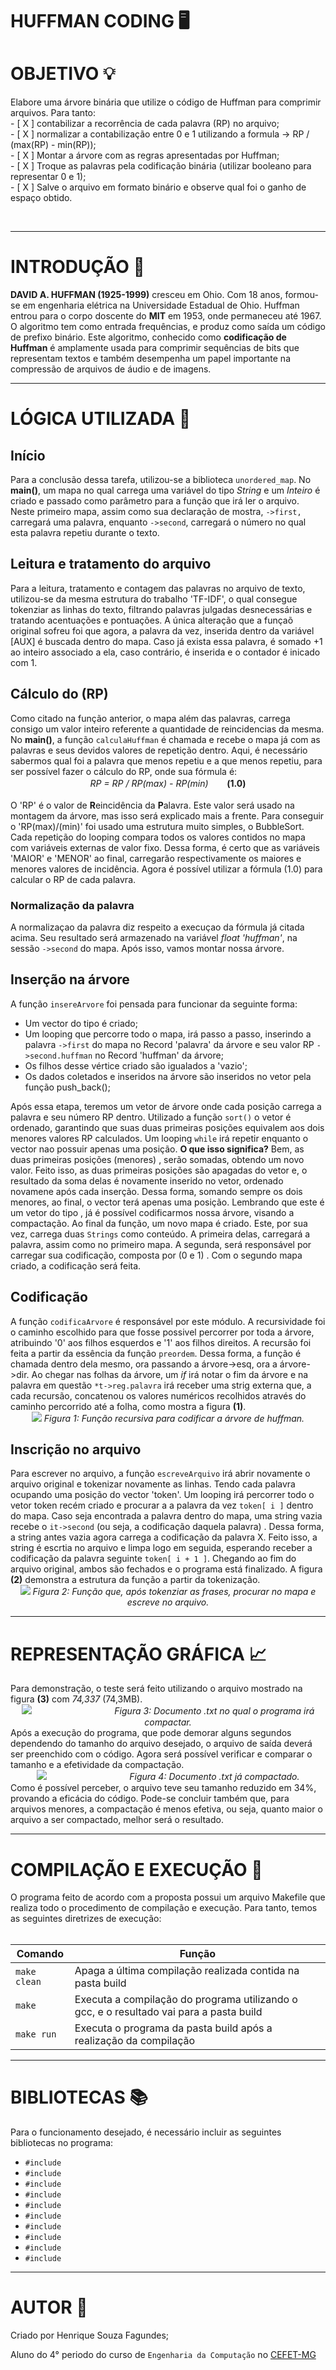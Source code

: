 # HUFFMAN CODING 🖥️

<h1>OBJETIVO 💡</h1>
<p>Elabore uma árvore binária que utilize o código de Huffman para comprimir arquivos. Para tanto: <br/>
	- [ X ] contabilizar a recorrência de cada palavra (RP) no arquivo; <br/>
	- [ X ] normalizar a contabilização entre 0 e 1 utilizando a formula -> RP / (max(RP) - min(RP)); <br/>
	- [ X ] Montar a árvore com as regras apresentadas por Huffman;<br/>
	- [ X ] Troque as palavras pela codificação binária (utilizar booleano para representar 0 e 1); <br/>
	- [ X ] Salve o arquivo em formato binário e observe qual foi o ganho de espaço obtido.</p><br/>

<hr/>
<h1>INTRODUÇÃO 📌</h1>
<p><b>DAVID A. HUFFMAN (1925-1999)</b> cresceu em Ohio. Com 18 anos, formou-se em engenharia elétrica na Universidade Estadual de Ohio. Huffman entrou para o corpo doscente do <strong>MIT</strong> em 1953, onde permaneceu até 1967. O algoritmo tem como entrada frequências, e produz como saída um código de prefixo binário. Este algoritmo, conhecido como <b>codificação de Huffman</b> é amplamente usada para comprimir sequências de bits que representam textos e também desempenha um papel importante na compressão de arquivos de áudio e de imagens.</p>


<hr/>
<h1>LÓGICA UTILIZADA 📄</h1>
<h2>Início</h2>
Para a conclusão dessa tarefa, utilizou-se a biblioteca <code>unordered_map</code>. No <strong>main()</strong>, um mapa no qual carrega uma variável do tipo <i>String</i> e um <i>Inteiro</i> é criado e passado como parâmetro para a função que irá ler o arquivo. Neste primeiro mapa, assim como sua declaração de <string, int> mostra, <code>->first,</code> carregará uma palavra, enquanto <code>->second</code>, carregará o número no qual esta palavra repetiu durante o texto.<br/>
<h2>Leitura e tratamento do arquivo</h2>
Para a leitura, tratamento e contagem das palavras no arquivo de texto, utilizou-se da mesma estrutura do trabalho 'TF-IDF', o qual consegue tokenziar as linhas do texto, filtrando palavras julgadas desnecessárias e tratando acentuações e pontuações. A única alteração que a funçaõ original sofreu foi que agora, a palavra da vez, inserida dentro da variável [AUX] é buscada dentro do mapa. Caso já exista essa palavra, é somado +1 ao inteiro associado a ela, caso contrário, é inserida e o contador é inicado com 1.<br/>
<h2>Cálculo do (RP)</h2>
Como citado na função anterior, o mapa além das palavras, carrega consigo um valor inteiro referente a quantidade de reincidencias da mesma. No <strong>main()</strong>, a função <code>calculaHuffman</code> é chamada e recebe o mapa já com as palavras e seus devidos valores de repetição dentro. Aqui, é necessário sabermos qual foi a palavra que menos repetiu e a que menos repetiu, para ser possível fazer o cálculo do RP, onde sua fórmula é:<br/>
<div align="center">
	<i>RP = RP / RP(max) - RP(min)</i>ㅤㅤ <b>(1.0)</b>
</div><br/>
O 'RP' é o valor de <b>R</b>eincidência da <b>P</b>alavra. Este valor será usado na montagem da árvore, mas isso será explicado mais a frente.
Para conseguir o 'RP(max)/(min)' foi usado uma estrutura muito simples, o BubbleSort. Cada repetição do looping compara todos os valores contidos no mapa com variáveis externas de valor fixo. Dessa forma, é certo que as variáveis 'MAIOR' e 'MENOR' ao final, carregarão respectivamente os maiores e menores valores de incidência. Agora é possível utilizar a fórmula (1.0) para calcular o RP de cada palavra.<br/>
<h3>Normalização da palavra</h3>
A normalizaçao da palavra diz respeito a execuçao da fórmula já citada acima. Seu resultado será armazenado na variável <i>float 'huffman'</i>, na sessão <code>->second</code> do mapa. Após isso, vamos montar nossa árvore.<br/>
<h2>Inserção na árvore</h2>
A função <code>insereArvore</code> foi pensada para funcionar da seguinte forma:
<ul>
	<li>Um vector do tipo <Tree*> é criado;</li>
	<li>Um looping que percorre todo o mapa, irá passo a passo, inserindo a palavra <code>->first</code> do mapa no Record 'palavra' da árvore e seu valor RP <code>->second.huffman</code> no Record 'huffman' da árvore;</li>
	<li>Os filhos desse vértice criado são igualados a 'vazio';</li>
	<li>Os dados coletados e inseridos na árvore são inseridos no vetor pela função push_back();</li>
</ul>
Após essa etapa, teremos um vetor de árvore onde cada posição carrega a palavra e seu número RP dentro. Utilizado a função <code>sort()</code> o vetor é ordenado, garantindo que suas duas primeiras posições equivalem aos dois menores valores RP calculados. Um looping <code>while</code> irá repetir enquanto o vector nao possuir apenas uma posição. <b>O que isso significa?</b> Bem, as duas primeiras posições (menores) , serão somadas, obtendo um novo valor. Feito isso, as duas primeiras posições são apagadas do vetor e, o resultado da soma delas é novamente inserido no vetor, ordenado novamene após cada inserção. Dessa forma, somando sempre os dois menores, ao final, o vector terá apenas uma posição. Lembrando que este é um vetor do tipo <Tree*>, já é possível codificarmos nossa árvore, visando a compactação. Ao final da função, um novo mapa é criado. Este, por sua vez, carrega duas <code>Strings</code> como conteúdo. A primeira delas, carregará a palavra, assim como no primeiro mapa. A segunda, será responsável por carregar sua codificação, composta por (0 e 1) . Com o segundo mapa criado, a codificação será feita.<br/>
<h2>Codificação</h2>
A função <code>codificaArvore</code> é responsável por este módulo. A recursividade foi o caminho escolhido para que fosse possivel percorrer por toda a árvore, atribuindo '0' aos filhos esquerdos e '1' aos filhos direitos. A recursão foi feita a partir da essência da função <code>preordem</code>. Dessa forma, a função é chamada dentro dela mesmo, ora passando a árvore->esq, ora a árvore->dir.
Ao chegar nas folhas da árvore, um <i>if</i> irá notar o fim da árvore e na palavra em questão <code>*t->reg.palavra</code> irá receber uma strig externa que, a cada recursão, concatenou os valores numéricos recolhidos através do caminho percorrido até a folha, como mostra a figura <b>(1)</b>.<br/>
<div align="center">
<img src="imgs/codificacao.jpeg">
<i>Figura 1: Função recursiva para codificar a árvore de huffman.</i>
</div>
<h2>Inscrição no arquivo</h2>
Para escrever no arquivo, a função <code>escreveArquivo</code> irá abrir novamente  o arquivo original e tokenizar novamente as linhas. Tendo cada palavra ocupando uma posição do vector 'token'. Um looping irá percorrer todo o vetor token recém criado e procurar a a palavra da vez <code>token[ i ]</code> dentro do mapa. Caso seja encontrada a palavra dentro do mapa, uma string vazia recebe o <code>it->second</code> (ou seja, a codificação daquela palavra) . Dessa forma, a string antes vazia agora carrega a codificação da palavra X. Feito isso, a string é escrtia no arquivo e limpa logo em seguida, esperando receber a codificação da palavra seguinte <code>token[ i + 1 ]</code>. Chegando ao fim do arquivo original, ambos são fechados e o programa está finalizado. A figura <b>(2)</b> demonstra a estrutura da função a partir da tokenização.
<div align="center">
<img src="imgs/escrevenoArquivo.jpeg">
<i>Figura 2: Função que, após tokenziar as frases, procurar no mapa e escreve no arquivo.</i>
</div>


<hr/>
<h1>REPRESENTAÇÃO GRÁFICA 📈</h1>
Para demonstração, o teste será feito utilizando o arquivo mostrado na figura <b>(3)</b> com <i>74,337</i> (74,3MB).<br/>
<div align="center">
<img src="imgs/docinicial.png">ㅤㅤㅤㅤㅤㅤㅤㅤㅤㅤ
<i>Figura 3: Documento .txt no qual o programa irá compactar.</i>
</div>
Após a execução do programa, que pode demorar alguns segundos dependendo do tamanho do arquivo desejado, o arquivo de saída deverá ser preenchido com o código. Agora será possível verificar e comparar o tamanho e a efetividade da compactação.
<div align="center">
<img src="imgs/saida.png">ㅤㅤㅤㅤㅤㅤㅤㅤㅤㅤ
<i>Figura 4: Documento .txt já compactado.</i>
</div>
Como é possível perceber, o arquivo teve seu tamanho reduzido em 34%, provando a eficácia do código. Pode-se concluir também que, para arquivos menores, a compactação é menos efetiva, ou seja, quanto maior o arquivo a ser compactado, melhor será o resultado.



<hr/>
<h1>COMPILAÇÃO E EXECUÇÃO 🔌</h1>
O programa feito de acordo com a proposta possui um arquivo Makefile que realiza todo o procedimento de compilação e execução. Para tanto, temos as seguintes diretrizes de execução: <br/><br/>


| Comando                |  Função                                                                                           |                     
| -----------------------| ------------------------------------------------------------------------------------------------- |
|  `make clean`          | Apaga a última compilação realizada contida na pasta build                                        |
|  `make`                | Executa a compilação do programa utilizando o gcc, e o resultado vai para a pasta build           |
|  `make run`            | Executa o programa da pasta build após a realização da compilação    


<hr/>
<h1>BIBLIOTECAS 📚</h1>
Para o funcionamento desejado, é necessário incluir as seguintes bibliotecas no programa:<br/>
<ul>
	<li><code>#include <stdio.h>  </code></li>
	<li><code>#include <stdlib.h></code></li>
	<li><code>#include <stdbool.h></code></li>
	<li><code>#include <iostream></code></li>
	<li><code>#include <string></code></li>
	<li><code>#include <sstream></code></li>
	<li><code>#include <map></code></li>
	<li><code>#include <fstream></code></li>
	<li><code>#include <vector></code></li>
	<li><code>#include <algorithm></code></li>
</ul>
<hr/>
<h1>AUTOR 👤</h1>
Criado por Henrique Souza Fagundes;

Aluno do 4° periodo do curso de `Engenharia da Computação` no [CEFET-MG](https://www.cefetmg.br)

